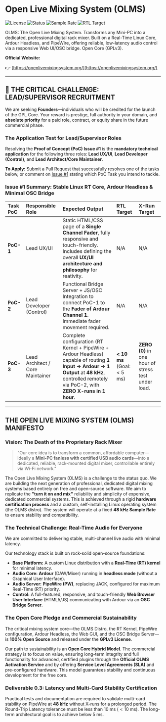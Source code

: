 # Open Live Mixing System (OLMS)

[![License](https://img.shields.io/badge/License-GPLv3-blue.svg)](https://www.gnu.org/licenses/gpl-3.0)
[![Status](https://img.shields.io/badge/Status-PoC%20Recruiting-red.svg)](./issues/1)
[![Sample Rate](https://img.shields.io/badge/Sample%20Rate-48%20kHz-orange.svg)]()
[![RTL Target](https://img.shields.io/badge/RTL%20Target-%3C%2010ms-green.svg)]()

OLMS: The Open Live Mixing System. Transforms any Mini-PC into a dedicated, professional digital rack mixer. Built on a Real-Time Linux Core, Ardour Headless, and PipeWire, offering reliable, low-latency audio control via a responsive Web UI/OSC bridge. Open Core (GPLv3).

**Official Website:**

👉 [https://openlivemixingsystem.org/](https://openlivemixingsystem.org/)

---

## 📢 THE CRITICAL CHALLENGE: LEAD/SUPERVISOR RECRUITMENT

We are seeking **Founders**—individuals who will be credited for the launch of the GPL Core. Your reward is prestige, full authority in your domain, and **absolute priority** for a paid role, contract, or equity share in the future commercial phase.

### The Application Test for Lead/Supervisor Roles

Resolving the **Proof of Concept (PoC) Issue #1** is the **mandatory technical application** for the following three roles: **Lead UX/UI**, **Lead Developer (Control)**, and **Lead Architect/Core Maintainer**.

**To Apply:** Submit a Pull Request that successfully resolves one of the tasks below, or comment on [Issue #1](https://github.com/magonano/Open-Live-Mixing-System/issues/1) stating which PoC Task you intend to tackle.

### Issue #1 Summary: Stable Linux RT Core, Ardour Headless & Minimal OSC Bridge

| Task PoC | Responsible Role | Expected Output | RTL Target | X-Run Target |
| :--- | :--- | :--- | :--- | :--- |
| **PoC-1** | Lead UX/UI | Static HTML/CSS page of a **Single Channel Fader**, fully responsive and touch-friendly. Includes defining the overall **UX/UI architecture and philosophy** for reativity. | N/A | N/A |
| **PoC-2** | Lead Developer (Control) | Functional Bridge Server + JS/OSC Integration to connect PoC-1 to the **Fader of Ardour Channel 1**. Immediate fader movement required. | N/A | N/A |
| **PoC-3** | Lead Architect / Core Maintainer | Complete configuration (RT Kernel + PipeWire + Ardour Headless) capable of routing **1 Input → Ardour → 1 Output** at **48 kHz**, controlled remotely via PoC-2, with **ZERO X-runs in 1 hour**. | **< 10 ms** (Goal: < 5 ms) | **ZERO (0)** in one hour of stress test under load. |

---

## THE OPEN LIVE MIXING SYSTEM (OLMS) MANIFESTO

### Vision: The Death of the Proprietary Rack Mixer

> "Our core idea is to transform a common, affordable computer—ideally a **Mini-PC fanless with certified USB audio cards**—into a dedicated, reliable, rack-mounted digital mixer, controllable entirely via Wi-Fi network."

The Open Live Mixing System (OLMS) is a challenge to the status quo. We are building the next generation of professional, dedicated digital mixing systems based entirely on free and open-source software. We aim to replicate the **"turn it on and mix"** reliability and simplicity of expensive, dedicated commercial systems. This is achieved through a rigid **hardware certification process** and a custom, self-installing Linux operating system (the OLMS distro). The system will operate at a fixed **48 kHz Sample Rate** to ensure stability and compatibility.

### The Technical Challenge: Real-Time Audio for Everyone

We are committed to delivering stable, multi-channel live audio with minimal latency.

Our technology stack is built on rock-solid open-source foundations:
* **Base Platform:** A custom Linux distribution with a **Real-Time (RT) kernel** for minimal latency.
* **Audio Core:** **Ardour** (DAW/Mixer) running in **headless mode** (without a Graphical User Interface).
* **Audio Server:** **PipeWire (PW)**, replacing JACK, configured for maximum Real-Time (RT) priority.
* **Control:** A full-featured, responsive, and touch-friendly **Web Browser User Interface** (HTML5/JS) communicating with Ardour via an **OSC Bridge Server**.

### The Open Core Pledge and Commercial Sustainability

The critical mixing system core—the OLMS Distro, the RT Kernel, PipeWire configuration, Ardour Headless, the Web GUI, and the OSC Bridge Server—is **100% Open Source** and released under the **GPLv3 License**.

Our path to sustainability is an **Open Core Hybrid Model**. The commercial strategy is to focus on value, ensuring long-term integrity and full functionality for advanced, certified plugins through the **Official OLMS Activation Service** and by offering **Service Level Agreements (SLA)** and pre-configured hardware. This model guarantees stability and continuous development for the free core.

### Deliverable 0.3: Latency and Multi-Card Stability Certification

Practical tests and documentation are required to validate multi-card stability on PipeWire at **48 kHz** without X-runs for a prolonged period. The Round-Trip Latency tolerance must be less than $10 \text{ ms}$ ($< 10 \text{ ms}$). The long-term architectural goal is to achieve below $5 \text{ ms}$.
